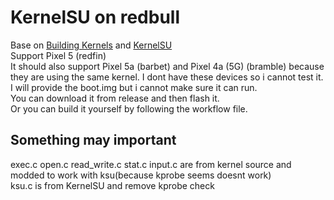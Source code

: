 # KernelSU on redbull  
Base on [Building Kernels](https://source.android.com/docs/setup/build/building-kernels) and [KernelSU](https://github.com/tiann/KernelSU)  
Support Pixel 5 (redfin)  
It should also support Pixel 5a (barbet) and Pixel 4a (5G) (bramble) because they are using the same kernel. I dont have these devices so i cannot test it.  
I will provide the boot.img but i cannot make sure it can run.  
You can download it from release and then flash it.  
Or you can build it yourself by following the workflow file.  
## Something may important  
exec.c open.c read_write.c stat.c input.c are from kernel source and modded to work with ksu(because kprobe seems doesnt work)  
ksu.c is from KernelSU and remove kprobe check  
